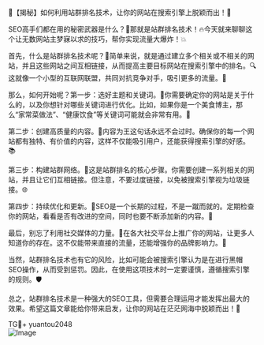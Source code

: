 🌟【揭秘】如何利用站群排名技术，让你的网站在搜索引擎上脱颖而出！🚀

SEO高手们都在用的秘密武器是什么？👀那就是站群排名技术！🔥今天就来聊聊这个让无数网站主梦寐以求的技巧，帮你实现流量大爆炸！💥

首先，什么是站群排名技术呢？🤔简单来说，就是通过建立多个相关或不相关的网站，并且这些网站之间互相链接，从而提高主要目标网站在搜索引擎中的排名。🔍这就像一个小型的互联网联盟，共同对抗竞争对手，吸引更多的流量。🎯

那么，如何开始呢？第一步：选好主题和关键词。🎯你需要确定你的网站是关于什么的，以及你想针对哪些关键词进行优化。比如，如果你是一个美食博主，那么“家常菜做法”、“健康饮食”等关键词可能就会非常有用。🍳

第二步：创建高质量的内容。📝内容为王这句话永远不会过时。确保你的每一个网站都有独特、有价值的内容，这样不仅能吸引用户，还能获得搜索引擎的好感。📚

第三步：构建站群网络。🔗这是站群排名的核心步骤。你需要创建一系列相关的网站，并且让它们互相链接。但注意，不要过度链接，以免被搜索引擎视为垃圾链接。🌐

第四步：持续优化和更新。🔄SEO是一个长期的过程，不是一蹴而就的。定期检查你的网站，看看是否有改进的空间，同时也要不断添加新的内容。🌱

最后，别忘了利用社交媒体的力量。📱在各大社交平台上推广你的网站，让更多人知道你的存在。这不仅能带来直接的流量，还能增强你的品牌影响力。📢

当然，站群排名技术也有它的风险，比如可能会被搜索引擎认为是在进行黑帽SEO操作，从而受到惩罚。因此，在使用这项技术时一定要谨慎，遵循搜索引擎的规则。🛡️

总之，站群排名技术是一种强大的SEO工具，但需要合理运用才能发挥出最大的效果。希望这篇文章能给你带来启发，让你的网站在茫茫网海中脱颖而出！🌟

TG💪+ yuantou2048  
![Image](https://github.com/user-attachments/assets/42a5a4a5-fea9-4a1d-8aa0-73e57e430cca)